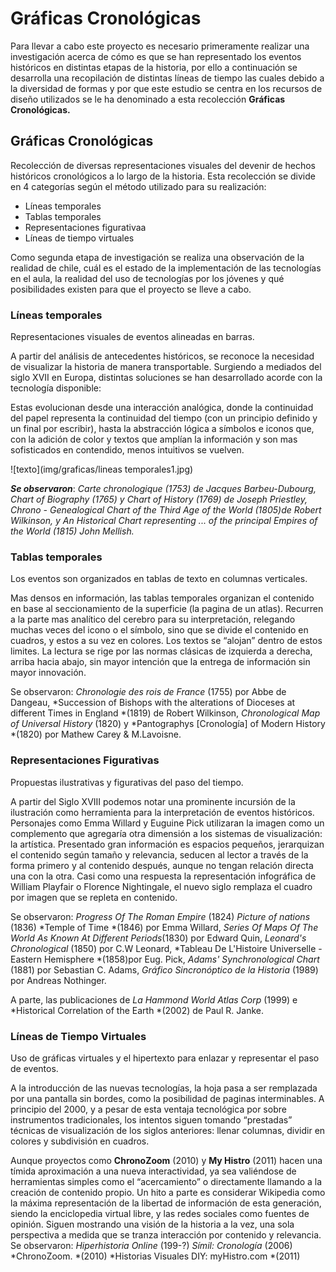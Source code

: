 # Gráficas Cronológicas

Para llevar a cabo este proyecto es necesario primeramente realizar una investigación acerca de cómo es que se han representado los eventos históricos en distintas etapas de la historia, por ello a continuación se desarrolla una recopilación de distintas líneas de tiempo las cuales debido a la diversidad de formas y por que este estudio se centra en los recursos de diseño utilizados se le ha denominado a esta recolección **Gráficas Cronológicas.**


## Gráficas Cronológicas



Recolección de diversas representaciones visuales del devenir de hechos históricos cronológicos a lo largo de la historia. Esta recolección se divide en 4 categorías según el método utilizado para su realización:

* Líneas temporales
* Tablas temporales
* Representaciones figurativaa
* Líneas de tiempo virtuales

Como segunda etapa de investigación se realiza una observación de la realidad de chile, cuál es el estado de la implementación de las tecnologías en el aula, la realidad del uso de tecnologías por los jóvenes y qué posibilidades existen para que el proyecto se lleve a cabo.


### Líneas temporales



Representaciones visuales de eventos alineadas en barras.

A partir del análisis de antecedentes históricos, se reconoce la necesidad de visualizar la historia de manera transportable. Surgiendo a mediados del siglo XVII en Europa, distintas soluciones se han desarrollado acorde con la tecnología disponible:

 Estas evolucionan desde una interacción analógica, donde la continuidad del papel representa la continuidad del tiempo (con un principio definido y un final por escribir), hasta la abstracción lógica a símbolos e iconos que, con la adición de color y textos que amplían la información y son mas sofisticados en contendido, menos intuitivos se vuelven.
 
 ![texto](img/graficas/lineas temporales1.jpg)

 ***Se observaron***: *Carte chronologique (1753) de Jacques Barbeu-Dubourg, Chart of Biography (1765) y Chart of History (1769) de Joseph Priestley, Chrono - Genealogical Chart of the Third Age of the World (1805)de Robert Wilkinson, y  An Historical Chart representing ... of the principal Empires of the World (1815) John Mellish.*



### Tablas temporales



Los eventos son organizados en tablas de texto en columnas verticales.

Mas densos en información, las tablas temporales organizan el contenido en base al seccionamiento de la superficie (la pagina de un atlas).
Recurren a la parte mas analítico del cerebro para su interpretación, relegando muchas veces del icono o el símbolo, sino que se divide el contenido en cuadros, y estos a su vez en colores. Los textos se “alojan” dentro de estos limites. La lectura se rige por las normas clásicas de izquierda a derecha, arriba hacia abajo, sin mayor intención que la entrega de información sin mayor innovación.

Se observaron: *Chronologie des rois de France* (1755) por Abbe de Dangeau, *Succession of Bishops with the alterations of Dioceses at different Times in England *(1819) de Robert Wilkinson, *Chronological Map of Universal History* (1820) y *Pantographys [Cronología] of Modern History *(1820) por Mathew Carey & M.Lavoisne.


### Representaciones Figurativas

Propuestas ilustrativas y figurativas del paso del tiempo.

A partir del Siglo XVIII podemos notar una prominente incursión de la ilustración como herramienta para la interpretación de eventos históricos. 
Personajes como Emma Willard y Euguine Pick utilizaran la imagen como un complemento que agregaría otra dimensión a los sistemas de visualización: la artística. Presentado gran información es espacios pequeños, jerarquizan el contenido según tamaño y relevancia, seducen al lector a través de la forma primero y al contenido después, aunque no tengan relación directa una con la otra. Casi como una respuesta la representación infográfica de William Playfair o Florence Nightingale, el nuevo siglo remplaza el cuadro por imagen que se repleta en contenido.

Se observaron: *Progress Of The Roman Empire* (1824) *Picture of nations* (1836) *Temple of Time *(1846) por Emma Willard, *Series Of Maps Of The World As Known At Different Periods*(1830) por Edward Quin, *Leonard's Chronological* (1850) por C.W Leonard, *Tableau De L'Histoire Universelle - Eastern Hemisphere *(1858)por Eug. Pick, *Adams' Synchronological Chart* (1881) por Sebastian C. Adams, *Gráfico Sincronóptico de la Historia* (1989) por Andreas Nothinger.

A parte, las publicaciones de *La Hammond World Atlas Corp* (1999) e *Historical Correlation of the Earth *(2002) de Paul R. Janke.

### Líneas de Tiempo Virtuales

Uso de gráficas virtuales y el hipertexto para enlazar y representar el paso de eventos. 

A la introducción de las nuevas tecnologías, la hoja pasa a ser remplazada por una pantalla sin bordes, como la posibilidad de paginas interminables. A principio del 2000, y a pesar de esta ventaja tecnológica por sobre instrumentos tradicionales, los intentos siguen tomando “prestadas” técnicas de visualización de los siglos anteriores: llenar columnas, dividir en colores y subdivisión en cuadros. 

Aunque proyectos como **ChronoZoom** (2010) y **My Histro** (2011) hacen una tímida aproximación a una nueva interactividad, ya sea valiéndose de herramientas simples como el “acercamiento” o directamente llamando a la creación de contenido propio. Un hito a parte es considerar Wikipedia como la máxima representación de la libertad de información de esta generación, siendo la enciclopedia virtual libre, y las redes sociales como fuentes de opinión. Siguen mostrando una visión de la historia a la vez, una sola perspectiva a medida que se tranza interacción por contenido y relevancia. 
Se observaron: *Hiperhistoria Online* (199-?) *Símil: Cronología* (2006) *ChronoZoom. *(2010) *Historias Visuales DIY: myHistro.com *(2011)
